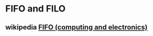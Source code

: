 # FIFO and FILO



## wikipedia [FIFO (computing and electronics)](https://en.wikipedia.org/wiki/FIFO_(computing_and_electronics))